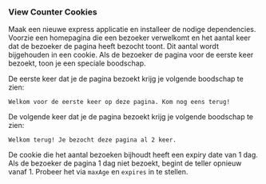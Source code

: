 ### View Counter Cookies

Maak een nieuwe express applicatie en installeer de nodige dependencies. Voorzie een homepagina die een bezoeker verwelkomt en het aantal keer dat de bezoeker de pagina heeft bezocht toont. Dit aantal wordt bijgehouden in een cookie. Als de bezoeker de pagina voor de eerste keer bezoekt, toon je een speciale boodschap. 

De eerste keer dat je de pagina bezoekt krijg je volgende boodschap te zien:

```
Welkom voor de eerste keer op deze pagina. Kom nog eens terug!
```

De volgende keer dat je de pagina bezoekt krijg je volgende boodschap te zien:

```
Welkom terug! Je bezocht deze pagina al 2 keer.
```

De cookie die het aantal bezoeken bijhoudt heeft een expiry date van 1 dag. Als de bezoeker de pagina 1 dag niet bezoekt, begint de teller opnieuw vanaf 1. Probeer het via `maxAge` en `expires` in te stellen.